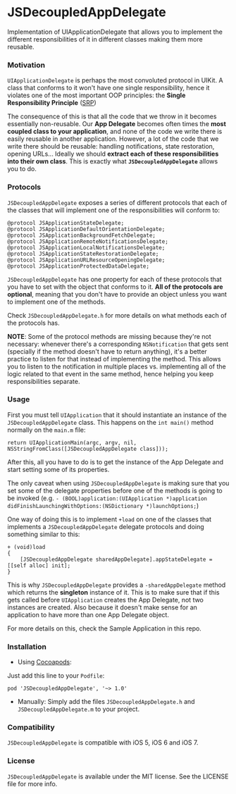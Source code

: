 JSDecoupledAppDelegate
======================

Implementation of UIApplicationDelegate that allows you to implement the different responsibilities of it in different classes making them more reusable.

### Motivation
`UIApplicationDelegate` is perhaps the most convoluted protocol in UIKit. A class that conforms to it won't have one single responsibility, hence it violates one of the most important OOP principles: the **Single Responsibility Principle** ([SRP](http://en.wikipedia.org/wiki/Single_responsibility_principle))

The consequence of this is that all the code that we throw in it becomes essentially non-reusable. Our **App Delegate** becomes often times the **most coupled class to your application**, and none of the code we write there is easily reusable in another application. However, a lot of the code that we write there should be reusable: handling notifications, state restoration, opening URLs... Ideally we should **extract each of these responsibilities into their own class**. This is exactly what **`JSDecoupledAppDelegate`** allows you to do.

### Protocols
`JSDecoupledAppDelegate` exposes a series of different protocols that each of the classes that will implement one of the responsibilities will conform to:

```objc
@protocol JSApplicationStateDelegate;
@protocol JSApplicationDefaultOrientationDelegate;
@protocol JSApplicationBackgroundFetchDelegate;
@protocol JSApplicationRemoteNotificationsDelegate;
@protocol JSApplicationLocalNotificationsDelegate;
@protocol JSApplicationStateRestorationDelegate;
@protocol JSApplicationURLResourceOpeningDelegate;
@protocol JSApplicationProtectedDataDelegate;
```

`JSDecoupledAppDelegate` has one property for each of these protocols that you have to set with the object that conforms to it.
**All of the protocols are optional**, meaning that you don't have to provide an object unless you want to implement one of the methods.

Check `JSDecoupledAppDelegate.h` for more details on what methods each of the protocols has.

**NOTE**:
Some of the protocol methods are missing because they're not necessary: whenever there's a corresponding `NSNotification` that gets sent (specially if the method doesn't have to return anything), it's a better practice to listen for that instead of implementing the method. This allows you to listen to the notification in multiple places vs. implementing all of the logic related to that event in the same method, hence helping you keep responsibilities separate.

### Usage
First you must tell `UIApplication` that it should instantiate an instance of the `JSDecoupledAppDelegate` class. This happens on the `int main()` method normally on the `main.m` file:

```objc
return UIApplicationMain(argc, argv, nil, NSStringFromClass([JSDecoupledAppDelegate class]));
```

After this, all you have to do is to get the instance of the App Delegate and start setting some of its properties.

The only caveat when using `JSDecoupledAppDelegate` is making sure that you set some of the delegate properties before one of the methods is going to be invoked (e.g. `- (BOOL)application:(UIApplication *)application didFinishLaunchingWithOptions:(NSDictionary *)launchOptions;`)

One way of doing this is to implement `+load` on one of the classes that implements a `JSDecoupledAppDelegate` delegate protocols and doing something similar to this:

```objc
+ (void)load
{
    [JSDecoupledAppDelegate sharedAppDelegate].appStateDelegate = [[self alloc] init];
}
```

This is why `JSDecoupledAppDelegate` provides a `-sharedAppDelegate` method which returns the **singleton** instance of it. This is to make sure that if this gets called before `UIApplication` creates the App Delegate, not two instances are created. Also because it doesn't make sense for an application to have more than one App Delegate object.

For more details on this, check the Sample Application in this repo.

### Installation

- Using [Cocoapods](http://cocoapods.org/):

Just add this line to your `Podfile`:

```
pod 'JSDecoupledAppDelegate', '~> 1.0'
```

- Manually:
Simply add the files `JSDecoupledAppDelegate.h` and `JSDecoupledAppDelegate.m` to your project.

### Compatibility
`JSDecoupledAppDelegate` is compatible with iOS 5, iOS 6 and iOS 7.

### License
`JSDecoupledAppDelegate` is available under the MIT license. See the LICENSE file for more info.
